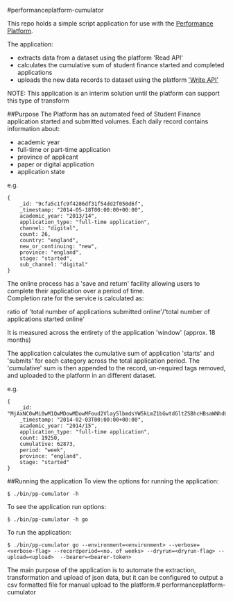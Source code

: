 #performanceplatform-cumulator

This repo holds a simple script application for use with the [Performance Platform](https://www.gov.uk/performance).

The application:
* extracts data from a dataset using the platform 'Read API'
* calculates the cumulative sum of student finance started and completed applications 
* uploads the new data records to dataset using the platform  ['Write API'](http://performance-platform.readthedocs.org/en/latest/api/write-api.html)

NOTE: This application is an interim solution until the platform can support this type of transform 

##Purpose
The Platform has an automated feed of Student Finance application started and submitted volumes.  Each daily record contains information about:

* academic year
* full-time or part-time application
* province of applicant
* paper or digital application
* application state

e.g.
```
{
    _id: "9cfa5c1fc9f4286df31f54dd2f050d6f",
    _timestamp: "2014-05-18T00:00:00+00:00",
    academic_year: "2013/14",
    application_type: "full-time application",
    channel: "digital",
    count: 26,
    country: "england",
    new_or_continuing: "new",
    province: "england",
    stage: "started",
    sub_channel: "digital"
}
```

The online process has a 'save and return' facility allowing users to complete their application over a period of time.  
Completion rate for the service is calculated as:

ratio of 'total number of applications submitted online'/'total number of applications started online'

It is measured across the entirety of the application 'window' (approx. 18 months)

The application calculates the cumulative sum of application 'starts' and 'submits' for each category across the total application period.  The 'cumulative' sum is then appended to the record, un-required tags removed, and uploaded to the platform in an different dataset.

e.g.
```
{
    _id:     "MjAxNC0wMi0wM1QwMDowMDowMFoud2Vlay5lbmdsYW5kLmZ1bGwtdGltZSBhcHBsaWNhdGlvbi4yMDE0LzE1LnN0YXJ0ZWQ=",
    _timestamp: "2014-02-03T00:00:00+00:00",
    academic_year: "2014/15",
    application_type: "full-time application",
    count: 19250,
    cumulative: 62873,
    period: "week",
    province: "england",
    stage: "started"
}
```
 
##Running the application
To view the options for running the application:
```
$ ./bin/pp-cumulator -h
```

To see the application run options:
```
$ ./bin/pp-cumulator -h go
```

To run the application:
```
$ ./bin/pp-cumulator go --environment=<environment> --verbose=<verbose-flag> --recordperiod=<no. of weeks> --dryrun=<dryrun-flag> --upload=<upload>  --bearer=<bearer-token>
```

The main purpose of the application is to automate the extraction, transformation and upload of json data, but it can be configured to output a csv formatted file for manual upload to the platform.# performanceplatform-cumulator
